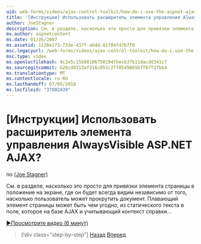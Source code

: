 ```yaml
---
uid: web-forms/videos/ajax-control-toolkit/how-do-i-use-the-aspnet-ajax-alwaysvisible-control-extender
title: '[Инструкции] Использовать расширитель элемента управления AlwaysVisible ASP.NET AJAX? | Документы Майкрософт'
author: JoeStagner
description: См. в разделе, насколько это просто для привязки элемента страницы в положение на экране, где он будет всегда видим независимо от того, насколько пользователь может прокрутить документ. ...
ms.author: aspnetcontent
ms.date: 01/26/2007
ms.assetid: 1126e173-733e-437f-abdd-81784f47b7f0
msc.legacyurl: /web-forms/videos/ajax-control-toolkit/how-do-i-use-the-aspnet-ajax-alwaysvisible-control-extender
msc.type: video
ms.openlocfilehash: 9c2e5c15b88106758194f6ecb37b11dacdd341c7
ms.sourcegitcommit: b28cd0313af316c051c2ff8549865bff67f2fbb4
ms.translationtype: MT
ms.contentlocale: ru-RU
ms.lasthandoff: 07/05/2018
ms.locfileid: "37802439"
---
```

<a name="how-do-i-use-the-aspnet-ajax-alwaysvisible-control-extender"></a>[Инструкции] Использовать расширитель элемента управления AlwaysVisible ASP.NET AJAX?
====================
по [(Joe Stagner)](https://github.com/JoeStagner)

См. в разделе, насколько это просто для привязки элемента страницы в положение на экране, где он будет всегда видим независимо от того, насколько пользователь может прокрутить документ. Плавающий элемент страницы может быть чем угодно, из статического текста в поле, которое на базе AJAX и учитывающий контекст справки...

[&#9654;Просмотрите видео (6 минут)](https://channel9.msdn.com/Blogs/ASP-NET-Site-Videos/how-do-i-use-the-aspnet-ajax-alwaysvisible-control-extender)

> [!div class="step-by-step"]
> [Назад](how-do-i-use-the-aspnet-ajax-modalpopup-extender-control.md)
> [Вперед](how-do-i-use-the-aspnet-ajax-accordion-control.md)
